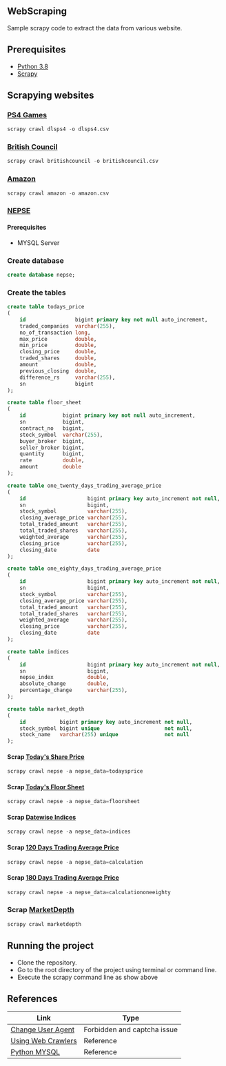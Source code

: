## WebScraping
Sample scrapy code to extract the data from various website. 

## Prerequisites 
* [Python 3.8](https://www.python.org/downloads/) 
* [Scrapy](https://docs.scrapy.org/en/latest/intro/install.html)

## Scrapying websites

### [PS4 Games](https://dlpsgame.net/category/ps4/) 
```python
scrapy crawl dlsps4 -o dlsps4.csv
```

### [British Council](https://ielts.britishcouncil.org/nepal/) 
```python
scrapy crawl britishcouncil -o britishcouncil.csv
```

### [Amazon](https://www.amazon.com/)
```python
scrapy crawl amazon -o amazon.csv
```

### [NEPSE](http://www.nepalstock.com/)

#### Prerequisites 
* MYSQL Server 

### Create database 
```sql 
create database nepse;
```

### Create the tables 
```sql 
create table todays_price
(
    id                bigint primary key not null auto_increment,
    traded_companies  varchar(255),
    no_of_transaction long,
    max_price         double,
    min_price         double,
    closing_price     double,
    traded_shares     double,
    amount            double,
    previous_closing  double,
    difference_rs     varchar(255),
    sn                bigint
);

create table floor_sheet
(
    id            bigint primary key not null auto_increment,
    sn            bigint,
    contract_no   bigint,
    stock_symbol  varchar(255),
    buyer_broker  bigint,
    seller_broker bigint,
    quantity      bigint,
    rate          double,
    amount        double
);

create table one_twenty_days_trading_average_price
(
    id                    bigint primary key auto_increment not null,
    sn                    bigint,
    stock_symbol          varchar(255),
    closing_average_price varchar(255),
    total_traded_amount   varchar(255),
    total_traded_shares   varchar(255),
    weighted_average      varchar(255),
    closing_price         varchar(255),
    closing_date          date
);

create table one_eighty_days_trading_average_price
(
    id                    bigint primary key auto_increment not null,
    sn                    bigint,
    stock_symbol          varchar(255),
    closing_average_price varchar(255),
    total_traded_amount   varchar(255),
    total_traded_shares   varchar(255),
    weighted_average      varchar(255),
    closing_price         varchar(255),
    closing_date          date
);

create table indices
(
    id                    bigint primary key auto_increment not null,
    sn                    bigint,
    nepse_index           double,
    absolute_change       double,
    percentage_change     varchar(255),
);

create table market_depth
(
    id           bigint primary key auto_increment not null,
    stock_symbol bigint unique                     not null,
    stock_name   varchar(255) unique               not null
);
```

#### Scrap [Today's Share Price](http://www.nepalstock.com/todaysprice)
```python
scrapy crawl nepse -a nepse_data=todaysprice
```

#### Scrap [Today's Floor Sheet](http://www.nepalstock.com/floorsheet)
```python
scrapy crawl nepse -a nepse_data=floorsheet
```

#### Scrap [Datewise Indices](http://www.nepalstock.com/indices#)
```python
scrapy crawl nepse -a nepse_data=indices
```

#### Scrap [120 Days Trading Average Price](http://www.nepalstock.com/calculation#)
```python
scrapy crawl nepse -a nepse_data=calculation
```

#### Scrap [180 Days Trading Average Price](http://www.nepalstock.com/calculationoneeighty)
```python
scrapy crawl nepse -a nepse_data=calculationoneeighty
```

### Scrap [MarketDepth](http://www.nepalstock.com/marketdepth)
```python
scrapy crawl marketdepth 
```

## Running the project
* Clone the repository. 
* Go to the root directory of the project using terminal or command line. 
* Execute the scrapy command line as show above

## References 
| Link | Type |
| ------|  --------- |
| [Change User Agent](https://www.simplified.guide/scrapy/change-user-agent)| Forbidden and captcha issue | 
| [Using Web Crawlers](https://www.datacamp.com/community/tutorials/making-web-crawlers-scrapy-python#project) | Reference | 
| [Python MYSQL](https://pynative.com/python-mysql-database-connection/) | Reference |